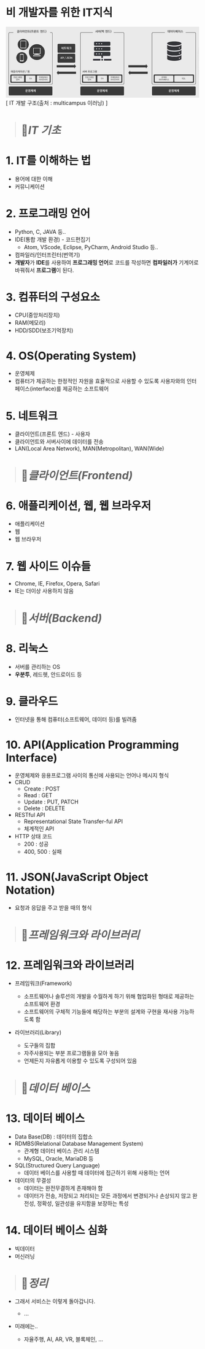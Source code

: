 # 비 개발자를 위한 IT지식

![IT_develop](../image/IT_develop.png)  
[ IT 개발 구조(출처 : multicampus 이러닝) ]

> # 🌈*IT 기초*

# 1. IT를 이해하는 법
* 용어에 대한 이해
* 커뮤니케이션

# 2. 프로그래밍 언어
* Python, C, JAVA 등..
* IDE(통합 개발 환경) - 코드편집기
  * Atom, VScode, Eclipse, PyCharm, Android Studio 등..
* 컴파일러/인터프린터(번역기)
* **개발자**가 **IDE**를 사용하여 **프로그래밍 언어**로 코드를 작성하면 **컴파일러가** 기계어로 바꿔줘서 **프로그램**이 된다. 


# 3. 컴퓨터의 구성요소
* CPU(중앙처리장치)
* RAM(메모리)
* HDD/SDD(보조기억장치)

# 4. OS(Operating System)
* 운영체제
* 컴퓨터가 제공하는 한정적인 자원을 효율적으로 사용할 수 있도록 사용자와의 인터페이스(interface)를 제공하는 소프트웨어


# 5. 네트워크
* 클라이언트(프론트 엔드) - 사용자
* 클라이언트와 서버사이에 데이터를 전송
* LAN(Local Area Network), MAN(Metropolitan), WAN(Wide)

> # 🌈*클라이언트(Frontend)*

# 6. 애플리케이션, 웹, 웹 브라우저
* 애플리케이션
* 웹
* 웹 브라우저

# 7. 웹 사이드 이슈들
* Chrome, IE, Firefox, Opera, Safari
* IE는 더이상 사용하지 않음

> # 🌈*서버(Backend)*

# 8. 리눅스
* 서버를 관리하는 OS
* **우분투**, 레드헷, 안드로이드 등

# 9. 클라우드
* 인터넷을 통해 컴퓨터(소프트웨어, 데이터 등)를 빌려줌

# 10. API(Application Programming Interface)

* 운영체제와 응용프로그램 사이의 통신에 사용되는 언어나 메시지 형식
* CRUD
  * Create : POST
  * Read : GET
  * Update : PUT, PATCH
  * Delete : DELETE
* RESTful API
  * Representational State Transfer-ful API
  * 체계적인 API
* HTTP 상태 코드
  * 200 : 성공
  * 400, 500 : 실패

# 11. JSON(JavaScript Object Notation)

* 요청과 응답을 주고 받을 때의 형식

> # 🌈*프레임워크와 라이브러리*

# 12. 프레임워크와 라이브러리
* 프레임워크(Framework)
  * 소프트웨어나 솔루션의 개발을 수월하게 하기 위해 협업화된 형태로 제공하는 소프트웨어 환경
  * 소프트웨어의 구체적 기능들에 해당하는 부분의 설계와 구현을 재사용 가능하도록 함

* 라이브러리(Library)
  * 도구들의 집합
  * 자주사용되는 부분 프로그램들을 모아 놓음
  * 언제든지 자유롭게 이용할 수 있도록 구성되어 있음

> # 🌈*데이터 베이스*

# 13. 데이터 베이스
* Data Base(DB) : 데이터의 집합소
* RDMBS(Relational Database Management System)
  * 관계형 데이터 베이스 관리 시스템
  * MySQL, Oracle, MariaDB 등
* SQL(Structured Query Language)
  * 데이터 베이스를 사용할 때 데이터에 접근하기 위해 사용하는 언어
* 데이터의 무결성
  * 데이터는 완전무결하게 존재해야 함
  * 데이터가 전송, 저장되고 처리되는 모든 과정에서 변경되거나 손상되지 않고 완전성, 정확성, 일관성을 유지함을 보장하는 특성

# 14. 데이터 베이스 심화
* 빅데이터
* 머신러닝

> # 🌈*정리*

* 그래서 서비스는 이렇게 돌아갑니다.
  * ...

* 미래에는..
  * 자율주행, AI, AR, VR, 블록체인, ...